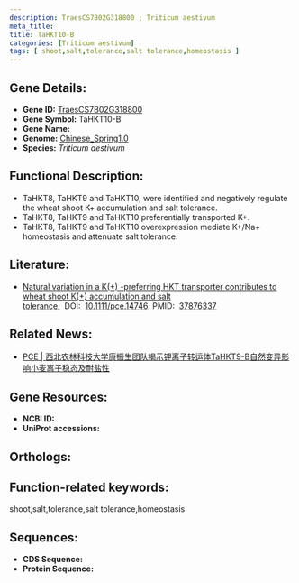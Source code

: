 ```yaml
---
description: TraesCS7B02G318800 ; Triticum aestivum
meta_title:
title: TaHKT10-B
categories: [Triticum aestivum]
tags: [ shoot,salt,tolerance,salt tolerance,homeostasis ]
---
```


## Gene Details:
- **Gene ID:**	[TraesCS7B02G318800]()
- **Gene Symbol:** TaHKT10-B
- **Gene Name:** 
- **Genome:** [Chinese_Spring1.0]()
- **Species:** *Triticum aestivum*

## Functional Description:
   - TaHKT8, TaHKT9 and TaHKT10, were identified and negatively regulate the wheat shoot K+ accumulation and salt tolerance.
   - TaHKT8, TaHKT9 and TaHKT10 preferentially transported K+.
   - TaHKT8, TaHKT9 and TaHKT10 overexpression mediate K+/Na+ homeostasis and attenuate salt tolerance.

## Literature:
   - [Natural variation in a K(+) -preferring HKT transporter contributes to wheat shoot K(+) accumulation and salt tolerance.]( https://onlinelibrary.wiley.com/doi/10.1111/pce.14746)&nbsp;&nbsp;DOI:&nbsp;&nbsp;[10.1111/pce.14746](https://onlinelibrary.wiley.com/doi/10.1111/pce.14746)&nbsp;&nbsp;PMID:&nbsp;&nbsp;[37876337](https://pubmed.ncbi.nlm.nih.gov/37876337/)

## Related News:
   - [PCE | 西北农林科技大学康振生团队揭示钾离子转运体TaHKT9-B自然变异影响小麦离子稳态及耐盐性](https://mp.weixin.qq.com/s?__biz=Mzg3MDEwNDEyMg==&mid=2247558805&idx=6&sn=0c02a884eb499eab2d598993cc5ce05f&chksm=b3d50bc3846507383be66a7cfc24950110853aef707ad51d54a8922c2480c0afe0e9ed00d625&scene=27#wechat_redirect)

## Gene Resources:
- **NCBI ID:** [](https://www.ncbi.nlm.nih.gov/gene/?term=)
- **UniProt accessions:** [](https://www.uniprot.org/uniprotkb//entry)

## Orthologs:

## Function-related keywords:
shoot,salt,tolerance,salt tolerance,homeostasis

## Sequences:
- **CDS Sequence:**
- **Protein Sequence:**
